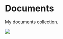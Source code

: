 # Documents

My documents collection.

![](https://img.shields.io/github/last-commit/caodoc/Documents?style="flat-square"&color="94a4ff")